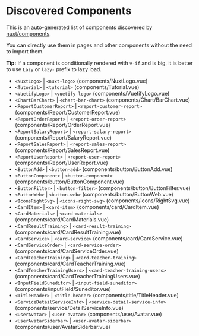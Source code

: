 # Discovered Components

This is an auto-generated list of components discovered by [nuxt/components](https://github.com/nuxt/components).

You can directly use them in pages and other components without the need to import them.

**Tip:** If a component is conditionally rendered with `v-if` and is big, it is better to use `Lazy` or `lazy-` prefix to lazy load.

- `<NuxtLogo>` | `<nuxt-logo>` (components/NuxtLogo.vue)
- `<Tutorial>` | `<tutorial>` (components/Tutorial.vue)
- `<VuetifyLogo>` | `<vuetify-logo>` (components/VuetifyLogo.vue)
- `<ChartBarChart>` | `<chart-bar-chart>` (components/Chart/BarChart.vue)
- `<ReportCustomerReport>` | `<report-customer-report>` (components/Report/CustomerReport.vue)
- `<ReportOrderReport>` | `<report-order-report>` (components/Report/OrderReport.vue)
- `<ReportSalaryReport>` | `<report-salary-report>` (components/Report/SalaryReport.vue)
- `<ReportSalesReport>` | `<report-sales-report>` (components/Report/SalesReport.vue)
- `<ReportUserReport>` | `<report-user-report>` (components/Report/UserReport.vue)
- `<ButtonAdd>` | `<button-add>` (components/button/ButtonAdd.vue)
- `<ButtonComponent>` | `<button-component>` (components/button/ButtonComponent.vue)
- `<ButtonFilter>` | `<button-filter>` (components/button/ButtonFilter.vue)
- `<ButtonWeb>` | `<button-web>` (components/button/ButtonWeb.vue)
- `<IconsRightSvg>` | `<icons-right-svg>` (components/icons/RightSvg.vue)
- `<CardItem>` | `<card-item>` (components/card/CardItem.vue)
- `<CardMaterials>` | `<card-materials>` (components/card/CardMaterials.vue)
- `<CardResultTraining>` | `<card-result-training>` (components/card/CardResultTraining.vue)
- `<CardService>` | `<card-service>` (components/card/CardService.vue)
- `<CardServiceOrder>` | `<card-service-order>` (components/card/CardServiceOrder.vue)
- `<CardTeacherTraining>` | `<card-teacher-training>` (components/card/CardTeacherTraining.vue)
- `<CardTeacherTrainingUsers>` | `<card-teacher-training-users>` (components/card/CardTeacherTrainingUsers.vue)
- `<InputFieldSuneditor>` | `<input-field-suneditor>` (components/inputField/Suneditor.vue)
- `<TitleHeader>` | `<title-header>` (components/title/TitleHeader.vue)
- `<ServiceDetailServiceInfo>` | `<service-detail-service-info>` (components/service/DetailServiceInfo.vue)
- `<UserAvatar>` | `<user-avatar>` (components/user/Avatar.vue)
- `<UserAvatarSiderbar>` | `<user-avatar-siderbar>` (components/user/AvatarSiderbar.vue)
